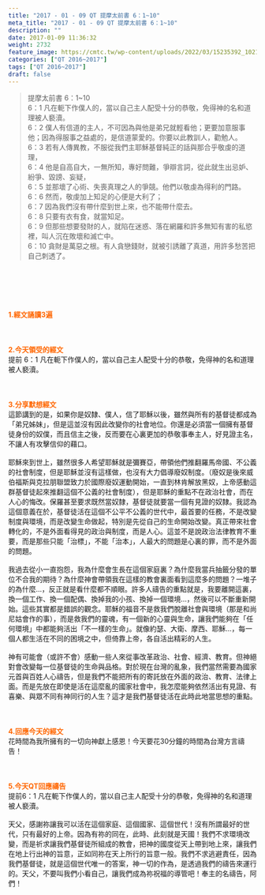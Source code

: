 ```yaml
---
title: "2017 - 01 - 09 QT 提摩太前書 6：1~10"
meta_title: "2017 - 01 - 09 QT 提摩太前書 6：1~10"
description: ""
date: 2017-01-09 11:36:32
weight: 2732
feature_image: https://cmtc.tw/wp-content/uploads/2022/03/15235392_10211799862337740_180693556567566654_o-1.webp
categories: ["QT 2016~2017"]
tags: ["QT 2016~2017"]
draft: false
---
```


<blockquote>提摩太前書 6：1~10<br />
6：1 凡在軛下作僕人的，當以自己主人配受十分的恭敬，免得神的名和道理被人褻瀆。<br />
6：2 僕人有信道的主人，不可因為與他是弟兄就輕看他；更要加意服事他；因為得服事之益處的，是信道蒙愛的。你要以此教訓人，勸勉人。<br />
6：3 若有人傳異教，不服從我們主耶穌基督純正的話與那合乎敬虔的道理，<br />
6：4 他是自高自大，一無所知，專好問難，爭辯言詞，從此就生出忌妒、紛爭、毀謗、妄疑，<br />
6：5 並那壞了心術、失喪真理之人的爭競。他們以敬虔為得利的門路。<br />
6：6 然而，敬虔加上知足的心便是大利了；<br />
6：7 因為我們沒有帶什麼到世上來，也不能帶什麼去。<br />
6：8 只要有衣有食，就當知足。<br />
6：9 但那些想要發財的人，就陷在迷惑、落在網羅和許多無知有害的私慾裡，叫人沉在敗壞和滅亡中。<br />
6：10 貪財是萬惡之根。有人貪戀錢財，就被引誘離了真道，用許多愁苦把自己刺透了。</blockquote><br />
&nbsp;<br />
<br />
&nbsp;<br />
<br />
<span style="color: #ff6600;"><strong>1.</strong><strong>經文誦讀3遍</strong></span><br />
<br />
<span style="color: #ff6600;"><strong> </strong></span><br />
<br />
<span style="color: #ff6600;"><strong>2.</strong><strong>今天領受的經文<br />
</strong></span>提前 6：1 凡在軛下作僕人的，當以自己主人配受十分的恭敬，免得神的名和道理被人褻瀆。<br />
<br />
&nbsp;<br />
<br />
<span style="color: #ff6600;"><strong>3.</strong><strong>分享默想經文<br />
</strong></span>這節講到的是，如果你是奴隸、僕人，信了耶穌以後，雖然與所有的基督徒都成為「弟兄姊妹」，但是這並沒有因此改變你的社會地位。你還是必須當一個擁有基督徒身份的奴僕，而且信主之後，反而要在心裏更加的恭敬事奉主人，好見證主名，不讓人有攻擊信仰的藉口。<br />
<br />
耶穌來到世上，雖然很多人希望耶穌就是彌賽亞，帶領他們推翻羅馬帝國、不公義的社會制度，但是耶穌並沒有這樣做，也沒有大力倡導廢奴制度。（廢奴是後來威伯福斯與克拉朋聯盟致力於國際廢奴運動開始，一直到林肯解放黑奴，上帝感動這群基督徒起來推翻這個不公義的社會制度），但是耶穌的重點不在政治社會，而在人心的悔改。保羅甚至要求既然當奴隸，基督徒就要當一個有見證的奴隸。我認為這個意義在於，基督徒活在這個不公平不公義的世代中，最首要的任務，不是改變制度與環境，而是改變生命做起，特別是先從自己的生命開始改變。真正帶來社會轉化的，不是外面看得見的政治與制度，而是人心。這並不是說政治法律教育不重要，而是那些只能「治標」，不能「治本」，人最大的問題是心裏的罪，而不是外面的問題。<br />
<br />
我過去從小一直抱怨，我為什麼會生長在這個家庭裏？為什麼我當兵抽籤分發的單位不合我的期待？為什麼神會帶領我在這樣的教會裏面看到這麼多的問題？一堆子的為什麼…，反正就是看什麼都不順眼。許多人禱告的重點就是，我要離開這裏，換一個工作、換一個配偶、換掉我的小孩、換掉一個環境…，然後可以不斷重新開始。這些其實都是錯誤的觀念。耶穌的福音不是救我們脫離社會與環境（那是和尚尼姑會作的事），而是救我們的靈魂，有一個新的心靈與生命，讓我們能夠在「任何環境」中都能夠活出「不一樣的生命」。就像約瑟、大衛、摩西、耶穌…，每一個人都生活在不同的困境之中，但倚靠上帝，各自活出精彩的人生。<br />
<br />
神有可能會（或許不會）感動一些人來從事改革政治、社會、經濟、教育。但神絕對會改變每一位基督徒的生命與品格。對於現在台灣的亂象，我們當然需要為國家元首與百姓人心禱告，但是我們不能把所有的寄託放在外面的政治、教育、法律上面。而是先放在即使是活在這麼亂的國家社會中，我怎麼能夠依然活出有見證、有喜樂、與眾不同有神同行的人生？這才是我們基督徒活在此時此地當思想的重點。<br />
<br />
&nbsp;<br />
<br />
<span style="color: #ff6600;"><strong>4.</strong><strong>回應今天的經文<br />
</strong></span>花時間為我所擁有的一切向神獻上感恩！今天要花30分鐘的時間為台灣方言禱告！<br />
<br />
&nbsp;<br />
<br />
<span style="color: #ff6600;"><strong>5.</strong></span><strong><span style="color: #ff6600;">今天QT回應禱告<br />
</span></strong>提前6：1 凡在軛下作僕人的，當以自己主人配受十分的恭敬，免得神的名和道理被人褻瀆。<br />
<br />
天父，感謝祢讓我可以活在這個家庭、這個國家、這個世代！沒有所謂最好的世代，只有最好的上帝。因為有祢的同在，此時、此刻就是天國！我們不求環境改變，而是祈求讓我們基督徒所組成的教會，把神的國度從天上帶到地上來，讓我們在地上行出神的旨意，正如同祢在天上所行的旨意一般。我們不求逃避責任，因為我們基督徒，就是這個世代唯一的答案，神一切的作為，是透過我們的禱告來運行的。天父，不要叫我們小看自己，讓我們成為祢祝福的導管吧！奉主的名禱告，阿們！<br />
<br />
&nbsp;
        